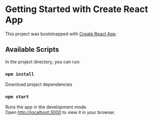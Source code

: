 # Getting Started with Create React App

This project was bootstrapped with [Create React App](https://github.com/facebook/create-react-app).

## Available Scripts

In the project directory, you can run:

### `npm install`

Download project dependencies

### `npm start`

Runs the app in the development mode.\
Open [http://localhost:3000](http://localhost:3000) to view it in your browser.
